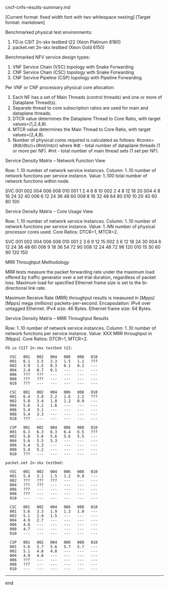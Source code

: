 cncf-cnfs-results-summary.md

[Current format: fixed width font with two whitespace nesting]
[Target format: markdown]

Benchmarked physical test environments:

  1. FD.io CSIT 2n-skx testbed t22  (Xeon Platinum 8180)
  2. packet.net 2n-skx testbed (Xeon Gold 6150)

Benchmarked NFV service design types:

  1. VNF Service Chain (VSC) topology with Snake Forwarding
  2. CNF Service Chain (CSC) topology with Snake Forwarding
  3. CNF Service Pipeline (CSP) topology with Pipeline Forwarding

Per VNF or CNF processory physical core allocation:

  1. Each NF has a set of Main Threads (control threads) and one or more of Dataplane Thread(s).
  2. Separate thread to core subscription ratios are used for main and dataplane threads.
  3. DTCR value determines the Dataplane Thread to Core Ratio, with target values=(1,2,4,8).
  4. MTCR value determines the Main Thread to Core Ratio, with target values=(2,4,8).
  5. Number of physical cores required is calculated as follows:
      #cores=(#dt/dtcr)+(#mt/mtcr)
      where
        #dt - total number of dataplane threads (1 or more per NF).
        #mt - total number of main thread sets (1 set per NF).

Service Density Matrix – Network Function View

  Row:    1..10  number of network service instances.
  Column: 1..10  number of network functions per service instance.
  Value:  1..100 total number of network functions within node.

  SVC   001   002   004   006   008   010
  001     1     2     4     6     8    10
  002     2     4     8    12    16    20
  004     4     8    16    24    32    40
  006     6    12    24    36    48    60
  008     8    16    32    48    64    80
  010    10    20    40    60    80   100

Service Density Matrix – Core Usage View

  Row:    1..10  number of network service instances.
  Column: 1..10  number of network functions per service instance.
  Value:  1..NN  number of physical processor cores used.
  Core Ratios: DTCR=1, MTCR=2.

  SVC   001   002   004   006   008   010
  001     2     3     6     9    12    15
  002     3     6    12    18    24    30
  004     6    12    24    36    48    60
  006     9    18    36    54    72    90
  008    12    24    48    72    96   120
  010    15    30    60    90   120   150

MRR Throughput Methodology

  MRR tests measure the packet forwarding rate under the maximum load
  offered by traffic generator over a set trial duration, regardless of
  packet loss. Maximum load for specified Ethernet frame size is set to
  the bi-directional link rate.

  Maximum Receive Rate (MRR) throughput results is measured in [Mpps]
    [Mpps] mega (millions) packets-per-second.
    Encapsulation: IPv4 over untagged Ethernet.
    IPv4 size: 46 Bytes.
    Ethernet frame size: 64 Bytes.

Service Density Matrix – MRR Throughput Results

  Row:    1..10  number of network service instances.
  Column: 1..10  number of network functions per service instance.
  Value:  XXX    MRR throughput in [Mpps].
  Core Ratios: DTCR=1, MTCR=2.

    FD.io CSIT 2n-skx testbed t22:

      VSC   001   002   004   006   008   010
      001   6.1   3.5   2.3   1.5   1.1   ???
      002   3.9   1.5   0.3   0.1   0.1   ---
      004   2.4   0.7   0.1   ---   ---   ---
      006   ???   ???   ---   ---   ---   ---
      008   ???   ???   ---   ---   ---   ---
      010   ???   ---   ---   ---   ---   ---

      CSC   001   002   004   006   008   010
      001   6.4   3.8   2.2   1.6   1.2   ???
      002   5.8   3.4   1.8   1.2   0.9   ---
      004   5.6   3.2   1.6   ---   ---   ---
      006   5.4   3.1   ---   ---   ---   ---
      008   5.4   3.3   ---   ---   ---   ---
      010   ???   ---   ---   ---   ---   ---

      CSP   001   002   004   006   008   010
      001   6.3   6.3   6.3   6.4   6.5   ???
      002   5.8   5.6   5.6   5.6   5.5   ---
      004   5.6   5.5   5.3   ---   ---   ---
      006   5.4   5.3   ---   ---   ---   ---
      008   5.4   5.2   ---   ---   ---   ---
      010   ???   ---   ---   ---   ---   ---

    packet.net 2n-skx testbed:

      VSC   001   002   004   006   008   010
      001   5.4   3.1   1.5   1.2   0.9   ---
      002   ???   ???   ???   ---   ---   ---
      004   ???   ???   ---   ---   ---   ---
      006   ???   ---   ---   ---   ---   ---
      008   ???   ---   ---   ---   ---   ---
      010   ---   ---   ---   ---   ---   ---

      CSC   001   002   004   006   008   010
      001   5.6   3.3   1.9   1.3   1.0   ---
      002   5.1   2.9   1.5   ---   ---   ---
      004   4.9   2.7   ---   ---   ---   ---
      006   4.8   ---   ---   ---   ---   ---
      008   4.7   ---   ---   ---   ---   ---
      010   ---   ---   ---   ---   ---   ---

      CSP   001   002   004   006   008   010
      001   5.6   5.7   5.6   5.7   5.7   ---
      002   5.1   4.8   4.8   ---   ---   ---
      004   4.9   4.8   ---   ---   ---   ---
      006   ???   ---   ---   ---   ---   ---
      008   ???   ---   ---   ---   ---   ---
      010   ---   ---   ---   ---   ---   ---

---
end
